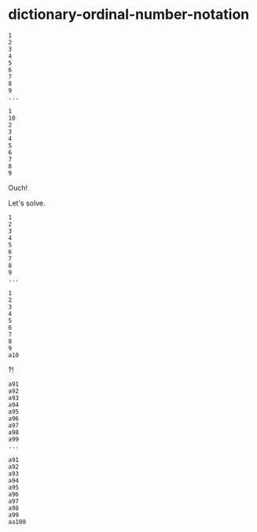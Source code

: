 # dictionary-ordinal-number-notation

```plaintext
1
2
3
4
5
6
7
8
9
...
```

```plaintext
1
10
2
3
4
5
6
7
8
9
```

Ouch!  

Let's solve.  

```plaintext
1
2
3
4
5
6
7
8
9
...
```

```plaintext
1
2
3
4
5
6
7
8
9
a10
```

?!  

```plaintext
a91
a92
a93
a94
a95
a96
a97
a98
a99
...
```

```plaintext
a91
a92
a93
a94
a95
a96
a97
a98
a99
aa100
```
